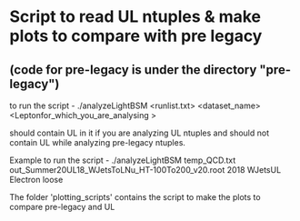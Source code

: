 # Script to read UL ntuples & make plots to compare with pre legacy 
## (code for pre-legacy is under the directory "pre-legacy")
to run the script -
./analyzeLightBSM <runlist.txt> <outputfile> <year> <dataset_name> <Leptonfor_which_you_are_analysing > <phoID>

<dataset> should contain UL in it if you are analyzing UL ntuples and should not contain UL while analyzing pre-legacy ntuples.

Example to run the script -
./analyzeLightBSM temp_QCD.txt out_Summer20UL18_WJetsToLNu_HT-100To200_v20.root 2018 WJetsUL Electron loose


The folder 'plotting_scripts' contains the script to make the plots to compare pre-legacy and UL
